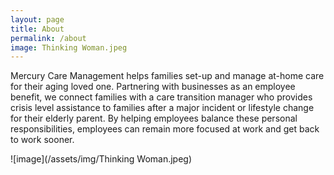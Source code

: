 ```yaml
---
layout: page
title: About
permalink: /about
image: Thinking Woman.jpeg
---
```

Mercury Care Management helps families set-up and manage at-home care for their aging loved one. Partnering with businesses as an employee benefit, we connect families with a care transition manager who provides crisis level assistance to families after a major incident or lifestyle change for their elderly parent. By helping employees balance these personal responsibilities, employees can remain more focused at work and get back to work sooner. 



![image](/assets/img/Thinking Woman.jpeg)
